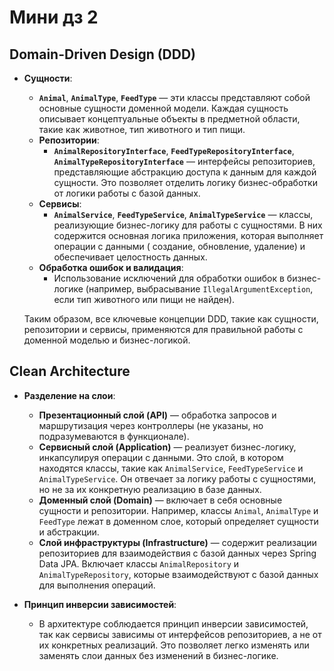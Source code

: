 # Мини дз 2

## Domain-Driven Design (DDD)

- **Сущности**:
    - **`Animal`**, **`AnimalType`**, **`FeedType`** — эти классы представляют собой основные сущности доменной модели.
      Каждая сущность описывает концептуальные объекты в предметной области, такие как животное, тип животного и тип
      пищи.
    - **Репозитории**:
        - **`AnimalRepositoryInterface`**, **`FeedTypeRepositoryInterface`**, **`AnimalTypeRepositoryInterface`** —
          интерфейсы репозиториев, представляющие абстракцию доступа к данным для каждой сущности. Это позволяет
          отделить логику бизнес-обработки от логики работы с базой данных.
    - **Сервисы**:
        - **`AnimalService`**, **`FeedTypeService`**, **`AnimalTypeService`** — классы, реализующие бизнес-логику для
          работы с сущностями. В них содержится основная логика приложения, которая выполняет операции с данными (
          создание, обновление, удаление) и обеспечивает целостность данных.
    - **Обработка ошибок и валидация**:
        - Использование исключений для обработки ошибок в бизнес-логике (например, выбрасывание
          `IllegalArgumentException`, если тип животного или пищи не найден).

  Таким образом, все ключевые концепции DDD, такие как сущности, репозитории и сервисы, применяются для правильной
  работы с доменной моделью и бизнес-логикой.

## Clean Architecture

- **Разделение на слои**:
    - **Презентационный слой (API)** — обработка запросов и маршрутизация через контроллеры (не указаны, но
      подразумеваются в функционале).
    - **Сервисный слой (Application)** — реализует бизнес-логику, инкапсулируя операции с данными. Это слой, в котором
      находятся классы, такие как `AnimalService`, `FeedTypeService` и `AnimalTypeService`. Он отвечает за логику работы
      с сущностями, но не за их конкретную реализацию в базе данных.
    - **Доменный слой (Domain)** — включает в себя основные сущности и репозитории. Например, классы `Animal`,
      `AnimalType` и `FeedType` лежат в доменном слое, который определяет сущности и абстракции.
    - **Слой инфраструктуры (Infrastructure)** — содержит реализации репозиториев для взаимодействия с базой данных
      через Spring Data JPA. Включает классы `AnimalRepository` и `AnimalTypeRepository`, которые взаимодействуют с
      базой данных для выполнения операций.

- **Принцип инверсии зависимостей**:
    - В архитектуре соблюдается принцип инверсии зависимостей, так как сервисы зависимы от интерфейсов репозиториев, а
      не от их конкретных реализаций. Это позволяет легко изменять или заменять слои данных без изменений в
      бизнес-логике.
